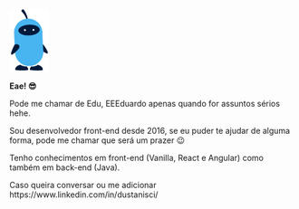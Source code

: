  <img style="width: 70px;" src="https://github.com/dustanisci/dustanisci/blob/main/005.9fd0d144.png?raw=true" />
 <p><b>Eae! 😎</b></p>
 <p>Pode me chamar de Edu, EEEduardo apenas quando for assuntos sérios hehe. </p>
 <p>Sou desenvolvedor front-end desde 2016, se eu puder te ajudar de alguma forma, pode me chamar que será um prazer 😉</p>
 <p>Tenho conhecimentos em front-end (Vanilla, React e Angular) como também em back-end (Java). </p>
 <p>Caso queira conversar ou me adicionar https://www.linkedin.com/in/dustanisci/</p>
